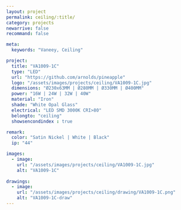 ```yaml
---
layout: project
permalink: ceiling/:title/
category: projects
newarrive: false
recommand: false

meta:
  keywords: "Vaneey, Ceiling"

project:
  title: "VA1009-1C"
  type: "LED"
  url: "https://github.com/arnolds/pineapple"
  logo: "/assets/images/projects/ceiling/VA1009-1C.jpg"
  dimensions: "Ø230x63MM | Ø280MM | Ø330MM | Ø400MM"
  power: "16W | 24W | 32W | 40W" 
  material: "Iron"
  shade: "White Opal Glass"
  electrical: "LED SMD 3000K CRI>80"
  belongto: "ceiling"
  showsencondindex : true

remark:
  color: "Satin Nickel | White | Black"
  ip: "44"

images:
  - image:
    url: "/assets/images/projects/ceiling/VA1009-1C.jpg"
    alt: "VA1009-1C"
    
drawings:
  - image:
    url: "/assets/images/projects/ceiling/drawing/VA1009-1C.png"
    alt: "VA1009-1C-draw"
---
```

